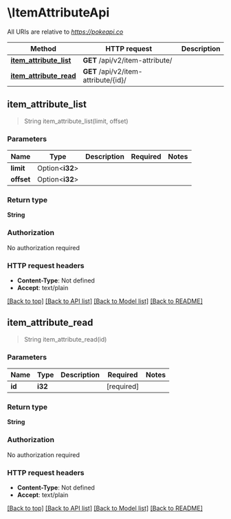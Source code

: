 # \ItemAttributeApi

All URIs are relative to *https://pokeapi.co*

Method | HTTP request | Description
------------- | ------------- | -------------
[**item_attribute_list**](ItemAttributeApi.md#item_attribute_list) | **GET** /api/v2/item-attribute/ | 
[**item_attribute_read**](ItemAttributeApi.md#item_attribute_read) | **GET** /api/v2/item-attribute/{id}/ | 



## item_attribute_list

> String item_attribute_list(limit, offset)


### Parameters


Name | Type | Description  | Required | Notes
------------- | ------------- | ------------- | ------------- | -------------
**limit** | Option<**i32**> |  |  |
**offset** | Option<**i32**> |  |  |

### Return type

**String**

### Authorization

No authorization required

### HTTP request headers

- **Content-Type**: Not defined
- **Accept**: text/plain

[[Back to top]](#) [[Back to API list]](../README.md#documentation-for-api-endpoints) [[Back to Model list]](../README.md#documentation-for-models) [[Back to README]](../README.md)


## item_attribute_read

> String item_attribute_read(id)


### Parameters


Name | Type | Description  | Required | Notes
------------- | ------------- | ------------- | ------------- | -------------
**id** | **i32** |  | [required] |

### Return type

**String**

### Authorization

No authorization required

### HTTP request headers

- **Content-Type**: Not defined
- **Accept**: text/plain

[[Back to top]](#) [[Back to API list]](../README.md#documentation-for-api-endpoints) [[Back to Model list]](../README.md#documentation-for-models) [[Back to README]](../README.md)

